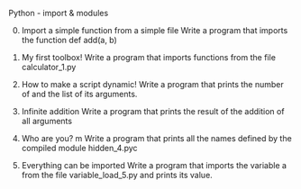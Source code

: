 Python - import & modules

0. Import a simple function from a simple file
Write a program that imports the function def add(a, b)

1. My first toolbox!
Write a program that imports functions from the file calculator_1.py

2. How to make a script dynamic!
Write a program that prints the number of and the list of its arguments.

3. Infinite addition
Write a program that prints the result of the addition of all arguments

4. Who are you? m
Write a program that prints all the names defined by the compiled module hidden_4.pyc

5. Everything can be imported
Write a program that imports the variable a from the file variable_load_5.py and prints its value.
